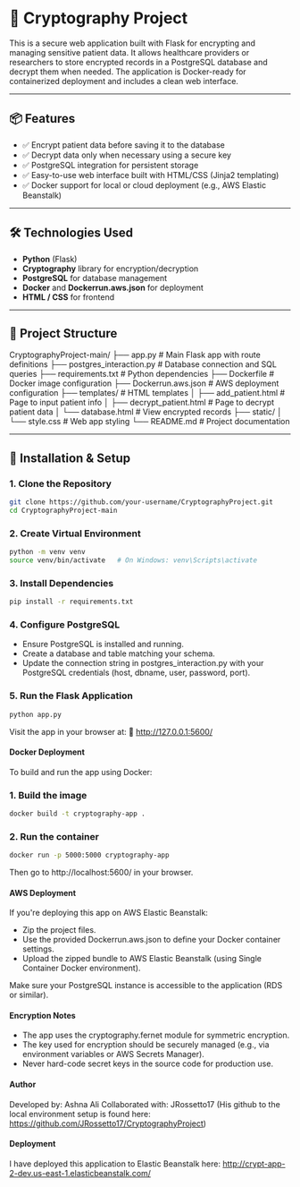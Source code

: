 # 🔐 Cryptography Project

This is a secure web application built with Flask for encrypting and managing sensitive patient data. It allows healthcare providers or researchers to store encrypted records in a PostgreSQL database and decrypt them when needed. The application is Docker-ready for containerized deployment and includes a clean web interface.

---

## 📦 Features

- ✅ Encrypt patient data before saving it to the database
- ✅ Decrypt data only when necessary using a secure key
- ✅ PostgreSQL integration for persistent storage
- ✅ Easy-to-use web interface built with HTML/CSS (Jinja2 templating)
- ✅ Docker support for local or cloud deployment (e.g., AWS Elastic Beanstalk)

---

## 🛠️ Technologies Used

- **Python** (Flask)
- **Cryptography** library for encryption/decryption
- **PostgreSQL** for database management
- **Docker** and **Dockerrun.aws.json** for deployment
- **HTML / CSS** for frontend

---

## 📁 Project Structure

CryptographyProject-main/ ├── app.py # Main Flask app with route definitions ├── postgres_interaction.py # Database connection and SQL queries ├── requirements.txt # Python dependencies ├── Dockerfile # Docker image configuration ├── Dockerrun.aws.json # AWS deployment configuration ├── templates/ # HTML templates │ ├── add_patient.html # Page to input patient info │ ├── decrypt_patient.html # Page to decrypt patient data │ └── database.html # View encrypted records ├── static/ │ └── style.css # Web app styling └── README.md # Project documentation


---

## 🔧 Installation & Setup

### 1. Clone the Repository

```bash
git clone https://github.com/your-username/CryptographyProject.git
cd CryptographyProject-main
```
### 2. Create Virtual Environment
```bash
python -m venv venv
source venv/bin/activate   # On Windows: venv\Scripts\activate
```
### 3. Install Dependencies
```bash
pip install -r requirements.txt
```
### 4. Configure PostgreSQL
- Ensure PostgreSQL is installed and running.
- Create a database and table matching your schema.
- Update the connection string in postgres_interaction.py with your PostgreSQL credentials (host, dbname, user, password, port).
### 5. Run the Flask Application
```bash
python app.py
```
Visit the app in your browser at:
📍 http://127.0.0.1:5600/

#### Docker Deployment
To build and run the app using Docker:
### 1. Build the image
```bash
docker build -t cryptography-app .
```
### 2. Run the container
```bash
docker run -p 5000:5000 cryptography-app
```
Then go to http://localhost:5600/ in your browser.

#### AWS Deployment

If you're deploying this app on AWS Elastic Beanstalk:
- Zip the project files.
- Use the provided Dockerrun.aws.json to define your Docker container settings.
- Upload the zipped bundle to AWS Elastic Beanstalk (using Single Container Docker environment).

Make sure your PostgreSQL instance is accessible to the application (RDS or similar).

#### Encryption Notes
- The app uses the cryptography.fernet module for symmetric encryption.
- The key used for encryption should be securely managed (e.g., via environment variables or AWS Secrets Manager).
- Never hard-code secret keys in the source code for production use.

#### Author
Developed by: Ashna Ali
Collaborated with: JRossetto17 (His github to the local environment setup is found here: https://github.com/JRossetto17/CryptographyProject)

#### Deployment
I have deployed this application to Elastic Beanstalk here: http://crypt-app-2-dev.us-east-1.elasticbeanstalk.com/
